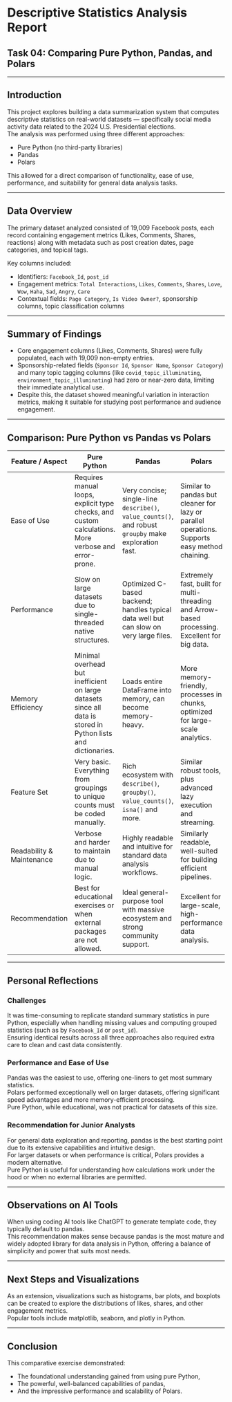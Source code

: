 # Descriptive Statistics Analysis Report
## Task 04: Comparing Pure Python, Pandas, and Polars

---

## Introduction
This project explores building a data summarization system that computes descriptive statistics on real-world datasets — specifically social media activity data related to the 2024 U.S. Presidential elections.  
The analysis was performed using three different approaches:
- Pure Python (no third-party libraries)
- Pandas
- Polars

This allowed for a direct comparison of functionality, ease of use, performance, and suitability for general data analysis tasks.

---

## Data Overview
The primary dataset analyzed consisted of 19,009 Facebook posts, each record containing engagement metrics (Likes, Comments, Shares, reactions) along with metadata such as post creation dates, page categories, and topical tags.

Key columns included:
- Identifiers: `Facebook_Id`, `post_id`
- Engagement metrics: `Total Interactions`, `Likes`, `Comments`, `Shares`, `Love`, `Wow`, `Haha`, `Sad`, `Angry`, `Care`
- Contextual fields: `Page Category`, `Is Video Owner?`, sponsorship columns, topic classification columns

---

## Summary of Findings
- Core engagement columns (Likes, Comments, Shares) were fully populated, each with 19,009 non-empty entries.
- Sponsorship-related fields (`Sponsor Id`, `Sponsor Name`, `Sponsor Category`) and many topic tagging columns (like `covid_topic_illuminating`, `environment_topic_illuminating`) had zero or near-zero data, limiting their immediate analytical use.
- Despite this, the dataset showed meaningful variation in interaction metrics, making it suitable for studying post performance and audience engagement.

---

## Comparison: Pure Python vs Pandas vs Polars

| Feature / Aspect       | Pure Python                       | Pandas                             | Polars                             |
|-------------------------|----------------------------------|------------------------------------|------------------------------------|
| Ease of Use             | Requires manual loops, explicit type checks, and custom calculations. More verbose and error-prone. | Very concise; single-line `describe()`, `value_counts()`, and robust `groupby` make exploration fast. | Similar to pandas but cleaner for lazy or parallel operations. Supports easy method chaining. |
| Performance             | Slow on large datasets due to single-threaded native structures. | Optimized C-based backend; handles typical data well but can slow on very large files. | Extremely fast, built for multi-threading and Arrow-based processing. Excellent for big data. |
| Memory Efficiency       | Minimal overhead but inefficient on large datasets since all data is stored in Python lists and dictionaries. | Loads entire DataFrame into memory, can become memory-heavy. | More memory-friendly, processes in chunks, optimized for large-scale analytics. |
| Feature Set             | Very basic. Everything from groupings to unique counts must be coded manually. | Rich ecosystem with `describe()`, `groupby()`, `value_counts()`, `isna()` and more. | Similar robust tools, plus advanced lazy execution and streaming. |
| Readability & Maintenance | Verbose and harder to maintain due to manual logic. | Highly readable and intuitive for standard data analysis workflows. | Similarly readable, well-suited for building efficient pipelines. |
| Recommendation          | Best for educational exercises or when external packages are not allowed. | Ideal general-purpose tool with massive ecosystem and strong community support. | Excellent for large-scale, high-performance data analysis.

---

## Personal Reflections
### Challenges
It was time-consuming to replicate standard summary statistics in pure Python, especially when handling missing values and computing grouped statistics (such as by `Facebook_Id` or `post_id`).  
Ensuring identical results across all three approaches also required extra care to clean and cast data consistently.

### Performance and Ease of Use
Pandas was the easiest to use, offering one-liners to get most summary statistics.  
Polars performed exceptionally well on larger datasets, offering significant speed advantages and more memory-efficient processing.  
Pure Python, while educational, was not practical for datasets of this size.

### Recommendation for Junior Analysts
For general data exploration and reporting, pandas is the best starting point due to its extensive capabilities and intuitive design.  
For larger datasets or when performance is critical, Polars provides a modern alternative.  
Pure Python is useful for understanding how calculations work under the hood or when no external libraries are permitted.

---

## Observations on AI Tools
When using coding AI tools like ChatGPT to generate template code, they typically default to pandas.  
This recommendation makes sense because pandas is the most mature and widely adopted library for data analysis in Python, offering a balance of simplicity and power that suits most needs.

---

## Next Steps and Visualizations
As an extension, visualizations such as histograms, bar plots, and boxplots can be created to explore the distributions of likes, shares, and other engagement metrics.  
Popular tools include matplotlib, seaborn, and plotly in Python.

---

## Conclusion
This comparative exercise demonstrated:
- The foundational understanding gained from using pure Python,
- The powerful, well-balanced capabilities of pandas,
- And the impressive performance and scalability of Polars.

